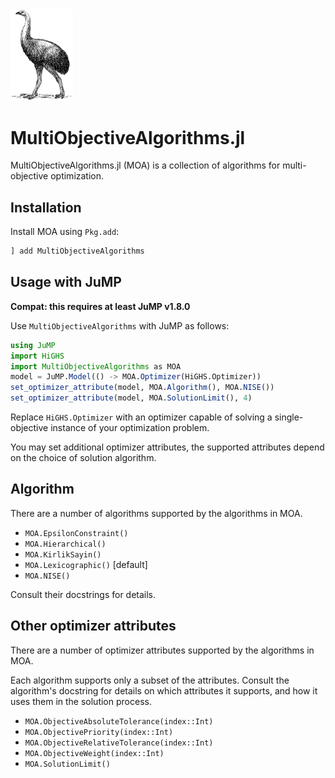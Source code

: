 <img src="moa.png" alt="An image of the Moa bird. Licensed into the Public Domain by https://freesvg.org/moa" width="100px"/>

# MultiObjectiveAlgorithms.jl

MultiObjectiveAlgorithms.jl (MOA) is a collection of algorithms for
multi-objective optimization.

## Installation

Install MOA using `Pkg.add`:

```julia
] add MultiObjectiveAlgorithms
```

## Usage with JuMP

**Compat: this requires at least JuMP v1.8.0**

Use `MultiObjectiveAlgorithms` with JuMP as follows:

```julia
using JuMP
import HiGHS
import MultiObjectiveAlgorithms as MOA
model = JuMP.Model(() -> MOA.Optimizer(HiGHS.Optimizer))
set_optimizer_attribute(model, MOA.Algorithm(), MOA.NISE())
set_optimizer_attribute(model, MOA.SolutionLimit(), 4)
```

Replace `HiGHS.Optimizer` with an optimizer capable of solving a
single-objective instance of your optimization problem.

You may set additional optimizer attributes, the supported attributes depend on
the choice of solution algorithm.

## Algorithm

There are a number of algorithms supported by the algorithms in MOA.

 * `MOA.EpsilonConstraint()`
 * `MOA.Hierarchical()`
 * `MOA.KirlikSayin()`
 * `MOA.Lexicographic()` [default]
 * `MOA.NISE()`

Consult their docstrings for details.

## Other optimizer attributes

There are a number of optimizer attributes supported by the algorithms in MOA.

Each algorithm supports only a subset of the attributes. Consult the algorithm's
docstring for details on which attributes it supports, and how it uses them in
the solution process.

 * `MOA.ObjectiveAbsoluteTolerance(index::Int)`
 * `MOA.ObjectivePriority(index::Int)`
 * `MOA.ObjectiveRelativeTolerance(index::Int)`
 * `MOA.ObjectiveWeight(index::Int)`
 * `MOA.SolutionLimit()`
